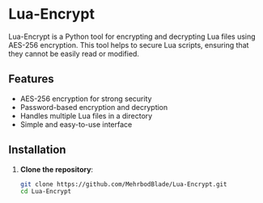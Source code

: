 # Lua-Encrypt

Lua-Encrypt is a Python tool for encrypting and decrypting Lua files using AES-256 encryption. This tool helps to secure Lua scripts, ensuring that they cannot be easily read or modified.

## Features
- AES-256 encryption for strong security
- Password-based encryption and decryption
- Handles multiple Lua files in a directory
- Simple and easy-to-use interface

## Installation

1. **Clone the repository**:
   ```bash
   git clone https://github.com/MehrbodBlade/Lua-Encrypt.git
   cd Lua-Encrypt
